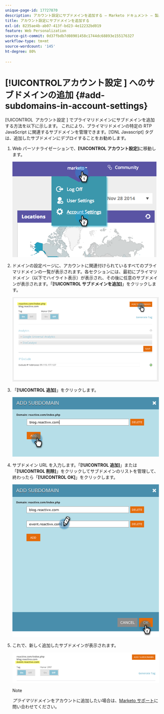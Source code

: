 ```yaml
---
unique-page-id: 17727870
description: アカウント設定にサブドメインを追加する — Marketo ドキュメント — 製品ドキュメント
title: アカウント設定にサブドメインを追加する
exl-id: 8235ae4b-ab07-413f-bd23-4e12232bd019
feature: Web Personalization
source-git-commit: 0d37fbdb7d08901458c1744dc68893e155176327
workflow-type: tm+mt
source-wordcount: '145'
ht-degree: 80%

---
```


# [!UICONTROL &#x200B; アカウント設定 &#x200B;] へのサブドメインの追加 {#add-subdomains-in-account-settings}

[!UICONTROL &#x200B; アカウント設定 &#x200B;] でプライマリドメインにサブドメインを追加する方法を以下に示します。 これにより、プライマリドメインの特定の RTP JavaScript に関連するサブドメインを管理できます。[!DNL Javascript] タグは、追加したサブドメインにデプロイすることをお勧めします。

1. Web パーソナライゼーションで、**[!UICONTROL アカウント設定]**&#x200B;に移動します。

   ![](assets/image2014-12-1-23-3-12.png)

1. ドメインの設定ページに、アカウントに関連付けられているすべてのプライマリドメインの一覧が表示されます。各セクションには、最初にプライマリドメイン（以下でハイライト表示）が表示され、その後に任意のサブドメインが表示されます。「**[!UICONTROL サブドメインを追加]**」をクリックします。

   ![](assets/highlightprimary2.png)

1. 「**[!UICONTROL 追加]**」をクリックします。

   ![](assets/add.png)

1. サブドメイン URL を入力します。「**[!UICONTROL 追加]**」または「**[!UICONTROL 削除]**」をクリックしてサブドメインのリストを管理して、終わったら「**[!UICONTROL OK]**」をクリックします。

   ![](assets/newsubdomain.png)

1. これで、新しく追加したサブドメインが表示されます。

   ![](assets/finalnew.png)

   >[!NOTE]
   >
   >_プライマリ_&#x200B;ドメインをアカウントに追加したい場合は、[Marketo サポート](https://nation.marketo.com/t5/Support/ct-p/Support)に問い合わせてください。
